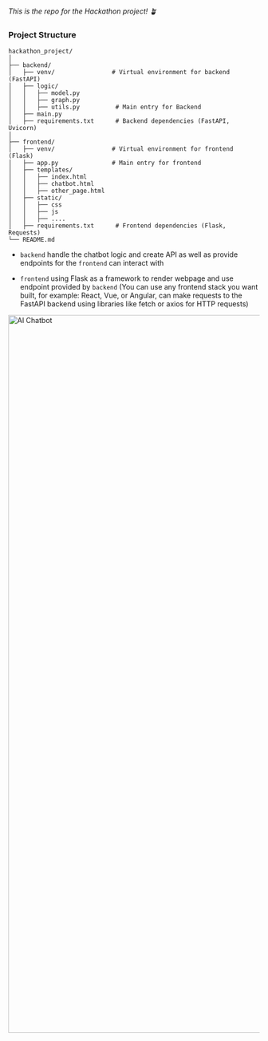*This is the repo for the Hackathon project! 🪴*

### Project Structure
```
hackathon_project/
│
├── backend/
│   ├── venv/                # Virtual environment for backend (FastAPI)
│   ├── logic/
│   │   ├── model.py
│   │   ├── graph.py
│   │   ├── utils.py          # Main entry for Backend
│   ├── main.py 
│   ├── requirements.txt      # Backend dependencies (FastAPI, Uvicorn)
│
├── frontend/
│   ├── venv/                # Virtual environment for frontend (Flask)
│   ├── app.py               # Main entry for frontend
│   ├── templates/
│   │   ├── index.html
│   │   ├── chatbot.html
│   │   ├── other_page.html
│   ├── static/
│   │   ├── css
│   │   ├── js
│   │   ├── ....
│   ├── requirements.txt      # Frontend dependencies (Flask, Requests)
└── README.md
```

* ```backend``` handle the chatbot logic and create API as well as provide endpoints for the ```frontend``` can interact with

* ```frontend``` using Flask as a framework to render webpage and use endpoint provided by ```backend``` (You can use any frontend stack you want built, for example: React, Vue, or Angular, can make requests to the FastAPI backend using libraries like fetch or axios for HTTP requests)

<img width="1440" alt="AI Chatbot" src="https://github.com/user-attachments/assets/32876703-0f28-41f6-ae98-5871269e4e2e" />



